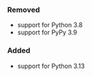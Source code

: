 <!--
A new scriv changelog fragment.

Uncomment the section that is right (remove the HTML comment wrapper).
-->

### Removed

- support for Python 3.8
- support for PyPy 3.9

### Added

- support for Python 3.13

<!--
### Changed

- A bullet item for the Changed category.

-->
<!--
### Deprecated

- A bullet item for the Deprecated category.

-->
<!--
### Fixed

- A bullet item for the Fixed category.

-->
<!--
### Security

- A bullet item for the Security category.

-->
